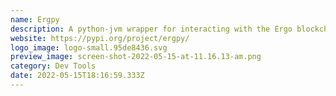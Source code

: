 ```yaml
---
name: Ergpy
description: A python-jvm wrapper for interacting with the Ergo blockchain.
website: https://pypi.org/project/ergpy/
logo_image: logo-small.95de8436.svg
preview_image: screen-shot-2022-05-15-at-11.16.13-am.png
category: Dev Tools
date: 2022-05-15T18:16:59.333Z
---
```

